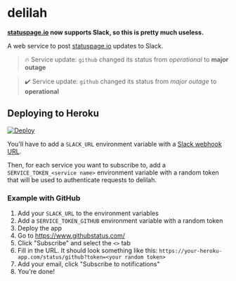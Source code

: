 # delilah

**[statuspage.io](https://www.statuspage.io/) now supports Slack, so this is pretty much useless.**

A web service to post [statuspage.io](https://www.statuspage.io/) updates to Slack.

> :fire: Service update: `github` changed its status from *operational* to **major outage**

> :heavy_check_mark: Service update: `github` changed its status from *major outage* to **operational**

## Deploying to Heroku

[![Deploy](https://www.herokucdn.com/deploy/button.svg)](https://heroku.com/deploy)

You'll have to add a `SLACK_URL` environment variable with a [Slack webhook URL](https://api.slack.com/messaging/webhooks).

Then, for each service you want to subscribe to, add a `SERVICE_TOKEN_<service name>` environment variable with a random token that will be used to authenticate requests to delilah.

### Example with GitHub

1. Add your `SLACK_URL` to the environment variables
2. Add a `SERVICE_TOKEN_GITHUB` environment variable with a random token
3. Deploy the app
4. Go to https://www.githubstatus.com/
5. Click "Subscribe" and select the `<>` tab
6. Fill in the URL. It should look something like this: `https://your-heroku-app.com/status/github?token=<your random token>`
7. Add your email, click "Subscribe to notifications"
8. You're done!
